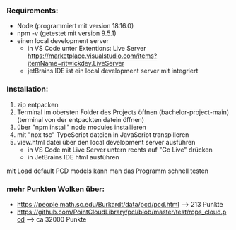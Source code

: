<h3> Requirements: </h3>

- Node (programmiert mit version 18.16.0)
- npm -v (getestet mit version 9.5.1)
- einen local development server
    - in VS Code unter Extentions: Live Server https://marketplace.visualstudio.com/items?itemName=ritwickdey.LiveServer
    - jetBrains IDE ist ein local development server mit integriert


<h3> Installation: </h3>

1. zip entpacken
2. Terminal im obersten Folder des Projects öffnen (bachelor-project-main) (terminal von der entpackten datein öffnen)
3. über "npm install" node modules installieren
4. mit "npx tsc" TypeScript dateien in JavaScript transpilieren
5. view.html datei über den local development server ausführen
    - in VS Code mit Live Server untern rechts auf "Go Live" drücken
    - in JetBrains IDE html ausführen

mit Load default PCD models kann man das Programm schnell testen

<h3> mehr Punkten Wolken über:</h3>

- https://people.math.sc.edu/Burkardt/data/pcd/pcd.html --> 213 Punkte 
- https://github.com/PointCloudLibrary/pcl/blob/master/test/rops_cloud.pcd --> ca 32000 Punkte
